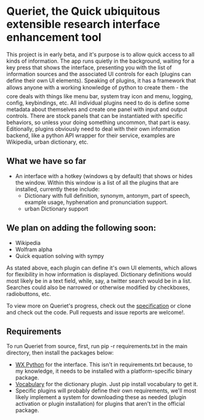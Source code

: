 # Queriet, the Quick ubiquitous extensible research interface enhancement tool

This project is in early beta, and it's purpose is to allow quick access to all kinds of information. The app runs quietly in the background, waiting for a key press that shows the interface, presenting you with the list of information sources and the associated UI controls for each (plugins can define their own UI elements). Speaking of plugins, it has a framework that allows anyone with a working knowledge of python to create them - the core deals with things like menu bar, system tray icon and menu, logging, config, keybindings, etc. All individual plugins need to do is define some metadata about themselves and create one panel with input and output controls. There are stock panels that can be instantiated with specific behaviors, so unless your doing something uncommon, that part is easy.
Editionally, plugins obviously need to deal with their own information backend, like a python API wrapper for their service, examples are Wikipedia, urban dictionary, etc.

## What we have so far

* An interface with a hotkey (windows q by default) that shows or hides the window. Within this window is a list of all the plugins that are installed, currently these include:
  * Dictionary with full definition, synonym, antonym, part of speech, example usage, hyphenation and pronunciation support.
  * urban Dictionary support

## We plan on adding the following soon:

  * Wikipedia
  * Wolfram alpha
  * Quick equation solving with sympy

As stated above, each plugin can define it's own UI elements, which allows for flexibility in how information is displayed. Dictionary definitions would most likely be in a text field, while, say, a twitter search would be in a list. Searches could also be narrowed or otherwise modified by checkboxes, radiobuttons, etc.


To view more on Queriet's progress, check out the [specification](/spec.md) or clone and check out the code. Pull requests and issue reports are welcome!.

## Requirements

To run Queriet from source, first, run pip -r requirements.txt in the main directory, then install the packages below:
* [WX Python](http://wxpython.org/) for the interface. This isn't in requirements.txt because, to my knowledge, it needs to be installed with a platform-specific binary package.
* [Vocabulary](https://pypi.python.org/pypi/Vocabulary/0.0.5) for the dictionary plugin. Just pip install vocabulary to get it.
* Specific plugins will probably define their own requirements, we'll most likely implement a system for downloading these as needed (plugin activation or plugin installation) for plugins that aren't in the official package.